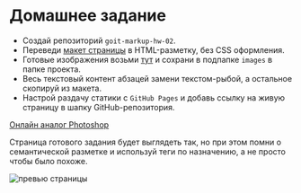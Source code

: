 # Домашнее задание

- Создай репозиторий `goit-markup-hw-02`.
- Переведи [макет страницы](./assets/mockup.psd) в HTML-разметку, без CSS
  оформления.
- Готовые изображения возьми [тут](./assets) и сохрани в подпапке `images` в
  папке проекта.
- Весь текстовый контент абзацей замени текстом-рыбой, а остальное скопируй из
  макета.
- Настрой раздачу статики с `GitHub Pages` и добавь ссылку на живую страницу в
  шапку GitHub-репозитория.

[Онлайн аналог Photoshop](https://www.photopea.com/)

Страница готового задания будет выглядеть так, но при этом помни о семантической
разметке и используй теги по назначению, а не просто чтобы было похоже.

![превью страницы](./images/page.png)
